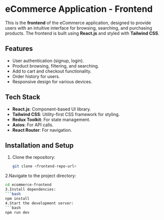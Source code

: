 # eCommerce Application - Frontend

This is the **frontend** of the eCommerce application, designed to provide users with an intuitive interface for browsing, searching, and purchasing products. The frontend is built using **React.js** and styled with **Tailwind CSS**.

## Features

- User authentication (signup, login).
- Product browsing, filtering, and searching.
- Add to cart and checkout functionality.
- Order history for users.
- Responsive design for various devices.

## Tech Stack

- **React.js**: Component-based UI library.
- **Tailwind CSS**: Utility-first CSS framework for styling.
- **Redux Toolkit**: For state management.
- **Axios**: For API calls.
- **React Router**: For navigation.

## Installation and Setup

1. Clone the repository:
   ```bash
   git clone <frontend-repo-url>
2.Navigate to the project directory:
```bash
cd ecommerce-frontend
3.Install dependencies:
```bash
npm install
4.Start the development server:
```bash
npm run dev
